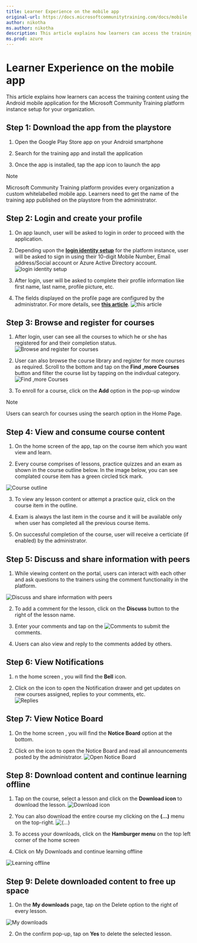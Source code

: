 ```yaml
---
title: Learner Experience on the mobile app
original-url: https://docs.microsoftcommunitytraining.com/docs/mobile
author: nikotha
ms.author: nikotha
description: This article explains how learners can access the training content using the Android mobile application for the Microsoft Community Training platform instance setup for your organization.
ms.prod: azure
---
```


# Learner Experience on the mobile app

This article explains how learners can access the training content using the Android mobile application for the Microsoft Community Training platform instance setup for your organization.

## Step 1: Download the app from the playstore 
1. Open the Google Play Store app on your Android smartphone

2. Search for the training app and install the application 

3. Once the app is installed, tap the app icon to launch the app

> [!NOTE]
> Microsoft Community Training platform provides every organization a custom whitelabelled mobile app. Learners need to get the name of the training app published on the playstore from the administrator.

## Step 2: Login and create your profile
1. On app launch, user will be asked to login in order to proceed with the application. 

2. Depending upon the [**login identity setup**](../infrastructure-management/install-your-platform-instance/4_configure-login-social-work-school-account.md) for the platform instance, user will be asked to sign in using  their 10-digit Mobile Number, Email address/Social account or Azure Active Directory account.
![login identity setup](../media/image%28189%29.png)

3. After login, user will be asked to complete their profile information like first name, last name, profile picture, etc.  

4. The fields displayed on the profile page  are configured by the administrator. For more details, see [**this article**](../settings/4_add-additional-profile-fields-for-user-information.md). 
![this article](../media/image%28190%29.png)

## Step 3: Browse and register for courses
1. After login, user can see all the courses to which he or she has registered for and their completion status.
![Browse and register for courses](../media/image%28141%29.png)

2. User can also browse the course library and register for more courses as required. Scroll to the bottom and tap on the **Find ,more Courses** button and filter the course list by tapping on the indivdual category. 
![Find ,more Courses](../media/image%28142%29.png)

3. To enroll for a course, click on the **Add** option in the pop-up window

> [!NOTE]
> Users can search for courses using the search option in the Home Page.

## Step 4: View and consume course content 
1. On the  home screen of the app, tap on the course item which you want view and learn.

2. Every course comprises of lessons, practice quizzes and an exam as shown in the course outline below. In the image below, you can see complated course item has a green circled tick mark.

![Course outline](../media/image%28143%29.png)

3. To view any lesson content or  attempt a practice quiz, click on the course item in the outline. 

4. Exam is always the last item in the course and it will be available only when user has completed all the previous course items. 

5. On successful completion of the course, user will receive a certiciate (if enabled) by the administrator.

## Step 5: Discuss and share information with peers 
1. While viewing content on the portal, users can interact with each other and ask questions to the trainers using the comment functionality in the platform.

![Discuss and share information with peers](../media/image%28146%29.png)

2. To add a comment for the lesson, click on the  **Discuss** button to the right of the lesson name. 

3. Enter your comments and tap on the ![Comments](../media/image%28184%29.png) to submit the comments. 

4. Users can also view and reply to the comments added by others.

## Step 6: View Notifications
1. n the home screen , you will find the **Bell** icon. 

2. Click on the icon to open the Notification drawer and get updates on new courses assigned, replies to your comments, etc.  
![Replies](../media/image%28191%29.png)

## Step 7: View Notice Board
1. On the home screen , you will find the **Notice Board** option at the bottom. 

2. Click on the icon to open the Notice Board and read all announcements posted by the administrator.
![Open Notice Board](../media/image%28192%29.png)

## Step 8: Download content and continue learning offline
1. Tap on the course, select a lesson and click on the **Download icon** to download the lesson.
![Download icon](../media/image%28150%29.png)

2. You can also download the entire course my clicking on the **(...)** menu  on the top-right. 
![(...)](../media/image%28151%29.png)

3. To access your downloads, click on the **Hamburger menu** on the top left corner of the home screen

4. Click on My Downloads and continue learning offline

![Learning offline](../media/image%28152%29.png)
 
## Step 9: Delete downloaded content to free up space
1. On the **My downloads** page, tap on the Delete option to the right of every lesson.

![My downloads](../media/image%28153%29.png)

2. On the confirm pop-up, tap on **Yes** to delete the selected lesson.

